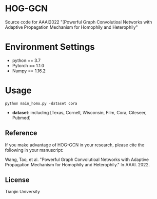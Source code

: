 # HOG-GCN
Source code for AAAI2022 "[Powerful Graph Convolutioal Networks with Adaptive Propagation Mechanism for Homophily and Heterophily"

# Environment Settings 
* python == 3.7   
* Pytorch == 1.1.0  
* Numpy == 1.16.2  

# Usage 
````
python main_homo.py -dataset cora
````
* **dataset**: including \[Texas, Cornell, Wisconsin, Film, Cora, Citeseer, Pubmed]


## Reference
If you make advantage of HOG-GCN in your research, please cite the following in your manuscript:

Wang, Tao, et al. "Powerful Graph Convolutioal Networks with Adaptive Propagation Mechanism for Homophily and Heterophily." In AAAI. 2022.

## License
Tianjin University
